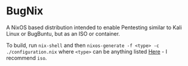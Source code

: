 # BugNix
A NixOS based distribution intended to enable Pentesting similar to Kali Linux or BugBuntu, but as an ISO or container.

To build, run `nix-shell` and then `nixos-generate -f <type> -c ./configuration.nix` where `<type>` can be anything listed [Here](https://github.com/nix-community/nixos-generators) - I recommend `iso`.
